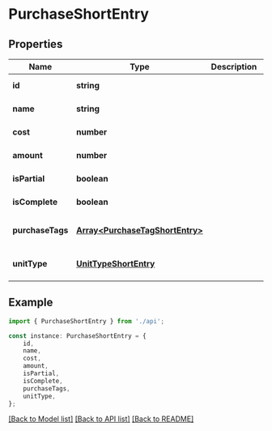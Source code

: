 # PurchaseShortEntry


## Properties

Name | Type | Description | Notes
------------ | ------------- | ------------- | -------------
**id** | **string** |  | [default to undefined]
**name** | **string** |  | [default to undefined]
**cost** | **number** |  | [default to undefined]
**amount** | **number** |  | [default to undefined]
**isPartial** | **boolean** |  | [default to undefined]
**isComplete** | **boolean** |  | [default to undefined]
**purchaseTags** | [**Array&lt;PurchaseTagShortEntry&gt;**](PurchaseTagShortEntry.md) |  | [optional] [default to undefined]
**unitType** | [**UnitTypeShortEntry**](UnitTypeShortEntry.md) |  | [optional] [default to undefined]

## Example

```typescript
import { PurchaseShortEntry } from './api';

const instance: PurchaseShortEntry = {
    id,
    name,
    cost,
    amount,
    isPartial,
    isComplete,
    purchaseTags,
    unitType,
};
```

[[Back to Model list]](../README.md#documentation-for-models) [[Back to API list]](../README.md#documentation-for-api-endpoints) [[Back to README]](../README.md)
